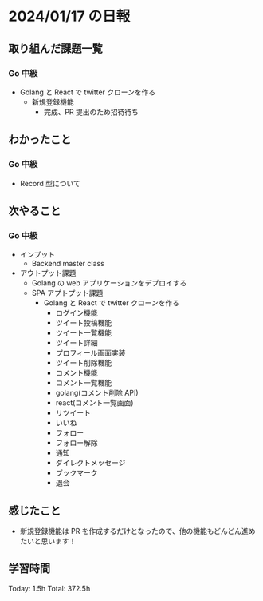 # 2024/01/17 の日報

## 取り組んだ課題一覧

### Go 中級

- Golang と React で twitter クローンを作る
  - 新規登録機能
    - 完成、PR 提出のため招待待ち

## わかったこと

### Go 中級

- Record 型について

## 次やること

### Go 中級

- インプット
  - Backend master class
- アウトプット課題
  - Golang の web アプリケーションをデプロイする
  - SPA アプトプット課題
    - Golang と React で twitter クローンを作る
      - ログイン機能
      - ツイート投稿機能
      - ツイート一覧機能
      - ツイート詳細
      - プロフィール画面実装
      - ツイート削除機能
      - コメント機能
      - コメント一覧機能
      - golang(コメント削除 API)
      - react(コメント一覧画面)
      - リツイート
      - いいね
      - フォロー
      - フォロー解除
      - 通知
      - ダイレクトメッセージ
      - ブックマーク
      - 退会

## 感じたこと

- 新規登録機能は PR を作成するだけとなったので、他の機能もどんどん進めたいと思います！

## 学習時間

Today: 1.5h
Total: 372.5h

